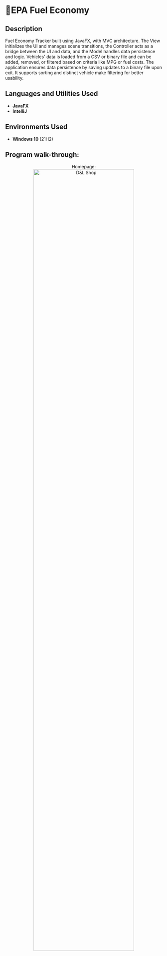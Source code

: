 <h1>🚙EPA Fuel Economy </h1>


<h2>Description</h2>
Fuel Economy Tracker built using JavaFX, with MVC architecture. The View initializes the UI and manages scene transitions, the Controller acts as a bridge between the UI and data, and the Model handles data persistence and logic. Vehicles' data is loaded from a CSV or binary file and can be added, removed, or filtered based on criteria like MPG or fuel costs. The application ensures data persistence by saving updates to a binary file upon exit. It supports sorting and distinct vehicle make filtering for better usability.

<br />


<h2>Languages and Utilities Used</h2>

- <b>JavaFX</b> 
- <b>IntelliJ</b>

<h2>Environments Used </h2>

- <b>Windows 10</b> (21H2)

<h2>Program walk-through:</h2>

<p align="center">
Homepage: <br/>
<img src="https://i.imgur.com/k8I047L.png" height="80%" width="80%" alt="D&L Shop"/>
<br />
<br />
<!--
Browse the Inventory:  <br/>
<img src="https://i.imgur.com/HD3oasl.png" height="80%" width="80%" alt="Add Items to Cart"/>
<br />
<br />
View Cart and Checkout: <br/>
<img src="https://i.imgur.com/hST3S9r.png" height="80%" width="80%" alt="Checkout"/>
<br />
<br />
Thank You For Your Order:  <br/>
<img src="https://i.imgur.com/Ildk7sa.png" height="80%" width="80%" alt="Thank You Screen"/>
<br />
<br />


<!--
 ```diff
- text in red
+ text in green
! text in orange
# text in gray
@@ text in purple (and bold)@@
```
--!>

